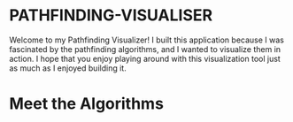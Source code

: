 # PATHFINDING-VISUALISER
Welcome to my Pathfinding Visualizer! I built this application because I was fascinated by the pathfinding algorithms, and I wanted to visualize them in action. I hope that you enjoy playing around with this visualization tool just as much as I enjoyed building it. 

# Meet the Algorithms
